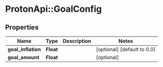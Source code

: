# ProtonApi::GoalConfig

## Properties
Name | Type | Description | Notes
------------ | ------------- | ------------- | -------------
**goal_inflation** | **Float** |  | [optional] [default to 0.0]
**goal_amount** | **Float** |  | [optional] 


